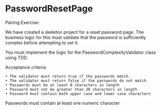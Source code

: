 # PasswordResetPage

Pairing Exercise:

We have created a skeleton project for a reset password page.
The business logic for this must validate that the password is sufficiently complex before attempting to set it.

You must implement the logic for the PasswordComplexityValidator class using TDD.

Acceptance criteria:

	• The validator must return true if the passwords match.
	• The validator must return false if the passwords do not match.
	• Passwords must be at least 8 characters in length
	• Password must not be greater than 20 characters in length
	• Password must contain both upper case and lower case characters
Passwords must contain at least one numeric character
